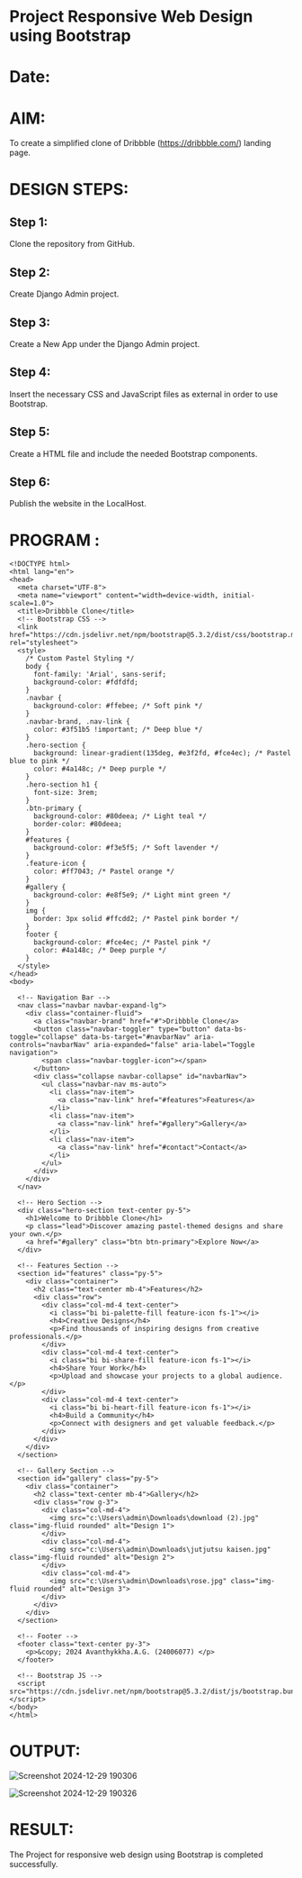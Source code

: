 # Project Responsive Web Design using Bootstrap
# Date:
# AIM:
To create a simplified clone of Dribbble (https://dribbble.com/) landing page.

# DESIGN STEPS:
## Step 1:
Clone the repository from GitHub.

## Step 2:
Create Django Admin project.

## Step 3:
Create a New App under the Django Admin project.

## Step 4:
Insert the necessary CSS and JavaScript files as external in order to use Bootstrap.

## Step 5:
Create a HTML file and include the needed Bootstrap components.

## Step 6:
Publish the website in the LocalHost.

# PROGRAM :
```
<!DOCTYPE html>
<html lang="en">
<head>
  <meta charset="UTF-8">
  <meta name="viewport" content="width=device-width, initial-scale=1.0">
  <title>Dribbble Clone</title>
  <!-- Bootstrap CSS -->
  <link href="https://cdn.jsdelivr.net/npm/bootstrap@5.3.2/dist/css/bootstrap.min.css" rel="stylesheet">
  <style>
    /* Custom Pastel Styling */
    body {
      font-family: 'Arial', sans-serif;
      background-color: #fdfdfd;
    }
    .navbar {
      background-color: #ffebee; /* Soft pink */
    }
    .navbar-brand, .nav-link {
      color: #3f51b5 !important; /* Deep blue */
    }
    .hero-section {
      background: linear-gradient(135deg, #e3f2fd, #fce4ec); /* Pastel blue to pink */
      color: #4a148c; /* Deep purple */
    }
    .hero-section h1 {
      font-size: 3rem;
    }
    .btn-primary {
      background-color: #80deea; /* Light teal */
      border-color: #80deea;
    }
    #features {
      background-color: #f3e5f5; /* Soft lavender */
    }
    .feature-icon {
      color: #ff7043; /* Pastel orange */
    }
    #gallery {
      background-color: #e8f5e9; /* Light mint green */
    }
    img {
      border: 3px solid #ffcdd2; /* Pastel pink border */
    }
    footer {
      background-color: #fce4ec; /* Pastel pink */
      color: #4a148c; /* Deep purple */
    }
  </style>
</head>
<body>

  <!-- Navigation Bar -->
  <nav class="navbar navbar-expand-lg">
    <div class="container-fluid">
      <a class="navbar-brand" href="#">Dribbble Clone</a>
      <button class="navbar-toggler" type="button" data-bs-toggle="collapse" data-bs-target="#navbarNav" aria-controls="navbarNav" aria-expanded="false" aria-label="Toggle navigation">
        <span class="navbar-toggler-icon"></span>
      </button>
      <div class="collapse navbar-collapse" id="navbarNav">
        <ul class="navbar-nav ms-auto">
          <li class="nav-item">
            <a class="nav-link" href="#features">Features</a>
          </li>
          <li class="nav-item">
            <a class="nav-link" href="#gallery">Gallery</a>
          </li>
          <li class="nav-item">
            <a class="nav-link" href="#contact">Contact</a>
          </li>
        </ul>
      </div>
    </div>
  </nav>

  <!-- Hero Section -->
  <div class="hero-section text-center py-5">
    <h1>Welcome to Dribbble Clone</h1>
    <p class="lead">Discover amazing pastel-themed designs and share your own.</p>
    <a href="#gallery" class="btn btn-primary">Explore Now</a>
  </div>

  <!-- Features Section -->
  <section id="features" class="py-5">
    <div class="container">
      <h2 class="text-center mb-4">Features</h2>
      <div class="row">
        <div class="col-md-4 text-center">
          <i class="bi bi-palette-fill feature-icon fs-1"></i>
          <h4>Creative Designs</h4>
          <p>Find thousands of inspiring designs from creative professionals.</p>
        </div>
        <div class="col-md-4 text-center">
          <i class="bi bi-share-fill feature-icon fs-1"></i>
          <h4>Share Your Work</h4>
          <p>Upload and showcase your projects to a global audience.</p>
        </div>
        <div class="col-md-4 text-center">
          <i class="bi bi-heart-fill feature-icon fs-1"></i>
          <h4>Build a Community</h4>
          <p>Connect with designers and get valuable feedback.</p>
        </div>
      </div>
    </div>
  </section>

  <!-- Gallery Section -->
  <section id="gallery" class="py-5">
    <div class="container">
      <h2 class="text-center mb-4">Gallery</h2>
      <div class="row g-3">
        <div class="col-md-4">
          <img src="c:\Users\admin\Downloads\download (2).jpg" class="img-fluid rounded" alt="Design 1">
        </div>
        <div class="col-md-4">
          <img src="c:\Users\admin\Downloads\jutjutsu kaisen.jpg" class="img-fluid rounded" alt="Design 2">
        </div>
        <div class="col-md-4">
          <img src="c:\Users\admin\Downloads\rose.jpg" class="img-fluid rounded" alt="Design 3">
        </div>
      </div>
    </div>
  </section>

  <!-- Footer -->
  <footer class="text-center py-3">
    <p>&copy; 2024 Avanthykkha.A.G. (24006077) </p>
  </footer>

  <!-- Bootstrap JS -->
  <script src="https://cdn.jsdelivr.net/npm/bootstrap@5.3.2/dist/js/bootstrap.bundle.min.js"></script>
</body>
</html>
```
# OUTPUT:
![Screenshot 2024-12-29 190306](https://github.com/user-attachments/assets/a5d39ae2-8c15-482f-9959-f4f97ede2aa2)

![Screenshot 2024-12-29 190326](https://github.com/user-attachments/assets/530c1246-6094-40c9-b8dd-8852eafc37d6)



# RESULT:
The Project for responsive web design using Bootstrap is completed successfully.
